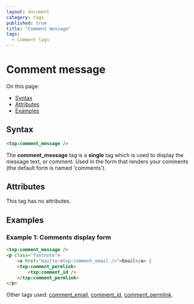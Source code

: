 ```yaml
---
layout: document
category: tags
published: true
title: "Comment message"
tags:
  - Comment tags
---
```


# Comment message

On this page:

* [Syntax](#user-content-syntax)
* [Attributes](#user-content-attributes)
* [Examples](#user-content-examples)

## Syntax

```html
<txp:comment_message />
```

The **comment_message** tag is a __single__ tag which is used to display the message text, or comment. Used in the form that renders your comments (the default form is named 'comments').

## Attributes

This tag has no attributes.

## Examples

### Example 1: Comments display form

```html
<txp:comment_message />
<p class="footnote">
    <a href="mailto:<txp:comment_email />">Email</a> |
    <txp:comment_permlink>
        <txp:comment_id />
    </txp:comment_permlink>
</p>
```

Other tags used: [comment_email](comment-email), [comment_id](comment-id), [comment_permlink](comment-permlink).
